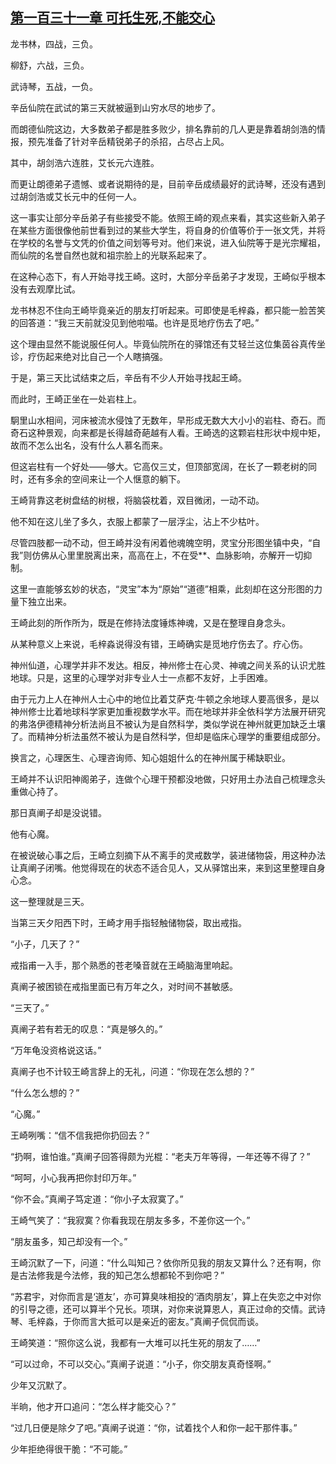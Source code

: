 ## [第一百三十一章 可托生死,不能交心](https://www.xxbiquge.com/11_11207/5463554.html)


  龙书林，四战，三负。

  柳舒，六战，三负。

  武诗琴，五战，一负。

  辛岳仙院在武试的第三天就被逼到山穷水尽的地步了。

  而朗德仙院这边，大多数弟子都是胜多败少，排名靠前的几人更是靠着胡剑浩的情报，预先准备了针对辛岳精锐弟子的杀招，占尽占上风。

  其中，胡剑浩六连胜，艾长元六连胜。

  而更让朗德弟子遗憾、或者说期待的是，目前辛岳成绩最好的武诗琴，还没有遇到过胡剑浩或艾长元中的任何一人。

  这一事实让部分辛岳弟子有些接受不能。依照王崎的观点来看，其实这些新入弟子在某些方面很像他前世看到过的某些大学生，将自身的价值等价于一张文凭，并将在学校的名誉与文凭的价值之间划等号对。他们来说，进入仙院等于是光宗耀祖，而仙院的名誉自然也就和祖宗脸上的光联系起来了。

  在这种心态下，有人开始寻找王崎。这时，大部分辛岳弟子才发现，王崎似乎根本没有去观摩比试。

  龙书林忍不住向王崎毕竟亲近的朋友打听起来。可即使是毛梓淼，都只能一脸苦笑的回答道：“我三天前就没见到他啦喵。也许是觅地疗伤去了吧。”

  这个理由显然不能说服任何人。毕竟仙院所在的驿馆还有艾轻兰这位集茵谷真传坐诊，疗伤起来绝对比自己一个人瞎搞强。

  于是，第三天比试结束之后，辛岳有不少人开始寻找起王崎。

  而此时，王崎正坐在一处岩柱上。

  駉里山水相间，河床被流水侵蚀了无数年，早形成无数大大小小的岩柱、奇石。而奇石这种景观，向来都是长得越奇葩越有人看。王崎选的这颗岩柱形状中规中矩，故而不怎么出名，没有什么人慕名而来。

  但这岩柱有一个好处——够大。它高仅三丈，但顶部宽阔，在长了一颗老树的同时，还有多余的空间来让一个人惬意的躺下。

  王崎背靠这老树盘结的树根，将脑袋枕着，双目微闭，一动不动。

  他不知在这儿坐了多久，衣服上都蒙了一层浮尘，沾上不少枯叶。

  尽管四肢都一动不动，但王崎并没有闲着他魂魄空明，灵宝分形图坐镇中央，“自我”则仿佛从心里里脱离出来，高高在上，不在受**、血脉影响，亦解开一切抑制。

  这里一直能够玄妙的状态，“灵宝”本为“原始”“道德”相乘，此刻却在这分形图的力量下独立出来。

  王崎此刻的所作所为，既是在修持法度锤炼神魂，又是在整理自身念头。

  从某种意义上来说，毛梓淼说得没有错，王崎确实是觅地疗伤去了。疗心伤。

  神州仙道，心理学并非不发达。相反，神州修士在心灵、神魂之间关系的认识尤胜地球。只是，这里的心理学对非专业人士一点都不友好，上手困难。

  由于元力上人在神州人士心中的地位比着艾萨克·牛顿之余地球人要高很多，是以神州修士比着地球科学家更加重视数学水平。而在地球并非全依科学方法展开研究的弗洛伊德精神分析法尚且不被认为是自然科学，类似学说在神州就更加缺乏土壤了。而精神分析法虽然不被认为是自然科学，但却是临床心理学的重要组成部分。

  换言之，心理医生、心理咨询师、知心姐姐什么的在神州属于稀缺职业。

  王崎并不认识阳神阁弟子，连做个心理干预都没地做，只好用土办法自己梳理念头重做心持了。

  那日真阐子却是没说错。

  他有心魔。

  在被说破心事之后，王崎立刻摘下从不离手的灵戒数学，装进储物袋，用这种办法让真阐子闭嘴。他觉得现在的状态不适合见人，又从驿馆出来，来到这里整理自身心念。

  这一整理就是三天。

  当第三天夕阳西下时，王崎才用手指轻触储物袋，取出戒指。

  “小子，几天了？”

  戒指甫一入手，那个熟悉的苍老嗓音就在王崎脑海里响起。

  真阐子被困锁在戒指里面已有万年之久，对时间不甚敏感。

  “三天了。”

  真阐子若有若无的叹息：“真是够久的。”

  “万年龟没资格说这话。”

  真阐子也不计较王崎言辞上的无礼，问道：“你现在怎么想的？”

  “什么怎么想的？”

  “心魔。”

  王崎咧嘴：“信不信我把你扔回去？”

  “扔啊，谁怕谁。”真阐子回答得颇为光棍：“老夫万年等得，一年还等不得了？”

  “呵呵，小心我再把你封印万年。”

  “你不会。”真阐子笃定道：“你小子太寂寞了。”

  王崎气笑了：“我寂寞？你看我现在朋友多多，不差你这一个。”

  “朋友虽多，知己却没有一个。”

  王崎沉默了一下，问道：“什么叫知己？依你所见我的朋友又算什么？还有啊，你是古法修我是今法修，我的知己怎么想都轮不到你吧？”

  “苏君宇，对你而言是‘道友’，亦可算臭味相投的‘酒肉朋友’，算上在失恋之中对你的引导之德，还可以算半个兄长。项琪，对你来说算恩人，真正过命的交情。武诗琴、毛梓淼，于你而言大抵可以是亲近的密友。”真阐子侃侃而谈。

  王崎笑道：“照你这么说，我都有一大堆可以托生死的朋友了……”

  “可以过命，不可以交心。”真阐子说道：“小子，你交朋友真奇怪啊。”

  少年又沉默了。

  半晌，他才开口追问：“怎么样才能交心？”

  “过几日便是除夕了吧。”真阐子说道：“你，试着找个人和你一起干那件事。”

  少年拒绝得很干脆：“不可能。”
